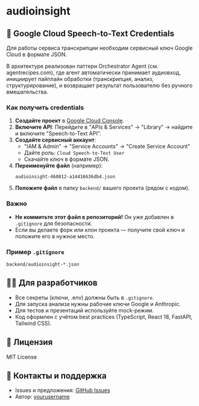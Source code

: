 # audioinsight

## 🔑 Google Cloud Speech-to-Text Credentials

Для работы сервиса транскрипции необходим сервисный ключ Google Cloud в формате JSON.

В архитектуре реализован паттерн Orchestrator Agent (см. agentrecipes.com), где агент автоматически принимает аудиовход, инициирует пайплайн обработки (транскрипция, анализ, структурирование), и возвращает результат пользователю без ручного вмешательства.

### Как получить credentials

1. **Создайте проект** в [Google Cloud Console](https://console.cloud.google.com/).
2. **Включите API**:  Перейдите в "APIs & Services" → "Library" → найдите и включите "Speech-to-Text API".
3. **Создайте сервисный аккаунт**:
   - "IAM & Admin" → "Service Accounts" → "Create Service Account"
   - Дайте роль: `Cloud Speech-to-Text User`
   - Скачайте ключ в формате JSON.
4. **Переименуйте файл** (например):
   ```
   audioinsight-460812-a14416636db4.json
   ```
5. **Положите файл** в папку `backend/` вашего проекта (рядом с кодом).

### Важно
- **Не коммитьте этот файл в репозиторий!**  Он уже добавлен в `.gitignore` для безопасности.
- Если вы делаете форк или клон проекта — получите свой ключ и положите его в нужное место.

### Пример `.gitignore`
```
backend/audioinsight-*.json
```

## 🧑‍💻 Для разработчиков

- Все секреты (ключи, .env) должны быть в `.gitignore`.
- Для запуска анализа нужны рабочие ключи Google и Anthropic.
- Для тестов и презентаций используйте mock-режим.
- Код оформлен с учётом best practices (TypeScript, React 18, FastAPI, Tailwind CSS).

## 📄 Лицензия

MIT License

## 🤝 Контакты и поддержка

- Issues и предложения: [GitHub Issues](https://github.com/yourusername/audioinsight/issues)
- Автор: [yourusername](https://github.com/yourusername)
